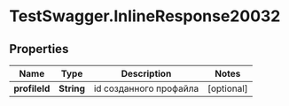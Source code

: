 # TestSwagger.InlineResponse20032

## Properties

Name | Type | Description | Notes
------------ | ------------- | ------------- | -------------
**profileId** | **String** | id созданного профайла | [optional] 


